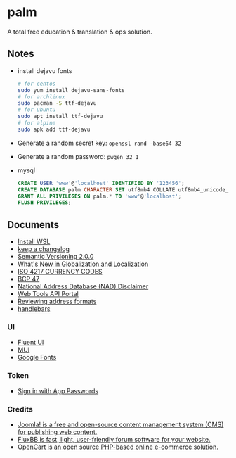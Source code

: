 # palm

A total free education &amp; translation &amp; ops solution.

## Notes

- install dejavu fonts

  ```bash
  # for centos
  sudo yum install dejavu-sans-fonts
  # for archlinux
  sudo pacman -S ttf-dejavu
  # for ubuntu
  sudo apt install ttf-dejavu
  # for alpine
  sudo apk add ttf-dejavu
  ```

- Generate a random secret key: `openssl rand -base64 32`
- Generate a random password: `pwgen 32 1`
- mysql

  ```sql
  CREATE USER 'www'@'localhost' IDENTIFIED BY '123456';
  CREATE DATABASE palm CHARACTER SET utf8mb4 COLLATE utf8mb4_unicode_ci;
  GRANT ALL PRIVILEGES ON palm.* TO 'www'@'localhost';
  FLUSH PRIVILEGES;
  ```

## Documents

- [Install WSL](https://docs.microsoft.com/en-us/windows/wsl/install)
- [keep a changelog](https://keepachangelog.com/en/1.0.0/)
- [Semantic Versioning 2.0.0](https://semver.org/)
- [What's New in Globalization and Localization](<https://docs.microsoft.com/en-us/previous-versions/dotnet/netframework-4.0/dd997383(v=vs.100)?redirectedfrom=MSDN>)
- [ISO 4217 CURRENCY CODES](https://www.iso.org/iso-4217-currency-codes.html)
- [BCP 47](https://www.iana.org/assignments/language-subtag-registry/language-subtag-registry)
- [National Address Database (NAD) Disclaimer](https://www.transportation.gov/gis/national-address-database/national-address-database-nad-disclaimer)
- [Web Tools API Portal](https://www.usps.com/business/web-tools-apis/)
- [Reviewing address formats](https://help.shopify.com/en/manual/shipping/shopify-shipping/reviewing-address-formats)
- [handlebars](https://handlebarsjs.com/guide/)

### UI

- [Fluent UI](https://developer.microsoft.com/en-us/fluentui#/controls/web)
- [MUI](https://mui.com/getting-started/installation/)
- [Google Fonts](https://developers.google.com/fonts/docs/material_icons#setup_method_2_self_hosting)

### Token

- [Sign in with App Passwords](https://support.google.com/accounts/answer/185833?hl=en)

### Credits

- [Joomla! is a free and open-source content management system (CMS) for publishing web content.](https://www.joomla.org)
- [FluxBB is fast, light, user-friendly forum software for your website.](https://fluxbb.org/docs/v1.5/installing)
- [OpenCart is an open source PHP-based online e-commerce solution.](https://docs.opencart.com/en-gb/introduction/)
